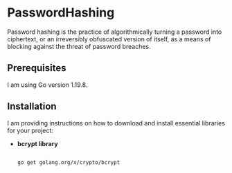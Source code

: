 # PasswordHashing

Password hashing is the practice of algorithmically turning a password into ciphertext, or an irreversibly obfuscated version of itself, as a means of blocking against the threat of password breaches.

## Prerequisites

I am using Go version 1.19.8.

## Installation

I am providing instructions on how to download and install essential libraries for your project:

- **bcrypt library**
  ```bash

  go get golang.org/x/crypto/bcrypt

